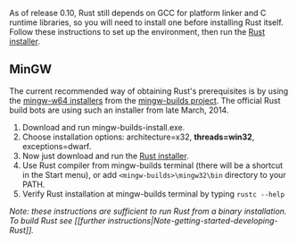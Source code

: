 As of release 0.10, Rust still depends on GCC for platform linker and C runtime libraries, so you will need to install one before installing Rust itself. Follow these instructions to set up the environment, then run the [Rust installer].

## MinGW

The current recommended way of obtaining Rust's prerequisites is by using the [mingw-w64 installers](http://sourceforge.net/projects/mingwbuilds/files/mingw-builds-install/mingw-builds-install.exe/download) from the [mingw-builds project](https://sourceforge.net/projects/mingwbuilds/files/host-windows/releases/). The official Rust build bots are using such an installer from late March, 2014.

1. Download and run mingw-builds-install.exe.
2. Choose installation options: architecture=x32, **threads=win32**, exceptions=dwarf.
3. Now just download and run the [Rust installer].
3. Use Rust compiler from mingw-builds terminal (there will be a shortcut in the Start menu), or add `<mingw-builds>\mingw32\bin` directory to your PATH.
4. Verify Rust installation at mingw-builds terminal by typing `rustc --help`

[Rust installer]: http://static.rust-lang.org/dist/rust-nightly-install.exe

*Note: these instructions are sufficient to run Rust from a binary installation. To build Rust see [[further instructions|Note-getting-started-developing-Rust]].*